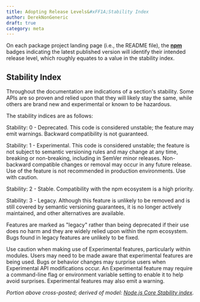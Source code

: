 ```yaml
---
title: Adopting Release Levels&#xFF1A;Stability Index
author: DerekNonGeneric
draft: true
category: meta
---
```


On each package project landing page (i.e., the README file), the [**npm**][]
badges indicating the latest published version will identify their intended
release level, which roughly equates to a value in the stability index.

<!-- At the "Preview" release level, one can expect badges to be orange-colored.
Orange for &ldquo;orange ya glad you're here&rdquo;&mdash;previewing a future
_potentially_ LTS-supported package release. -->

## Stability Index

Throughout the documentation are indications of a section's stability. Some APIs
are so proven and relied upon that they will likely stay the same, while others
are brand new and experimental or known to be hazardous.

The stability indices are as follows:

Stability: 0 - Deprecated. This code is considered unstable; the feature may
emit warnings. Backward compatibility is not guaranteed.

Stability: 1 - Experimental. This code is considered unstable; the feature is
not subject to semantic versioning rules and may change at any time, breaking or
non-breaking, including in SemVer minor releases. Non-backward compatible
changes or removal may occur in any future release. Use of the feature is not
recommended in production environments. Use with caution.

Stability: 2 - Stable. Compatibility with the npm ecosystem is a high priority.

Stability: 3 - Legacy. Although this feature is unlikely to be removed and is
still covered by semantic versioning guarantees, it is no longer actively
maintained, and other alternatives are available.

Features are marked as "legacy" rather than being deprecated if their use does
no harm and they are widely relied upon within the npm ecosystem. Bugs found in
legacy features are unlikely to be fixed.

Use caution when making use of Experimental features, particularly within
modules. Users may need to be made aware that experimental features are being
used. Bugs or behavior changes may surprise users when Experimental API
modifications occur. An Experimental feature may require a command-line flag or
environment variable setting to enable it to help avoid surprises. Experimental
features may also emit a warning.

_Portion above cross-posted; derived of model: [Node.js Core Stability index][]._

<br /><br />

<!-- LINK LABEL DEFINITIONS - START -->

[**npm**]: https://docs.npmjs.com/cli/using-npm/registry
[Node.js Core Stability index]:
  https://nodejs.org/api/documentation.html#stability-index

<!-- LINK LABEL DEFINITIONS - END -->
